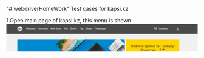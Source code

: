 "# webdriverHomeWork" 
Test cases for kapsi.kz

1.Open main page of kapsi.kz, this menu is shown 
![alt text](src/imgs/1kaspi.png)
